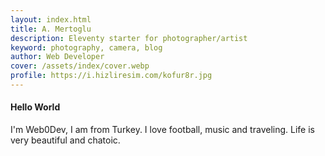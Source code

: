 ```yaml
---
layout: index.html
title: A. Mertoglu
description: Eleventy starter for photographer/artist
keyword: photography, camera, blog
author: Web Developer
cover: /assets/index/cover.webp
profile: https://i.hizliresim.com/kofur8r.jpg
---
```


#### Hello World
I'm Web0Dev, I am from Turkey. I love football, music and traveling. Life is very beautiful and chatoic.
